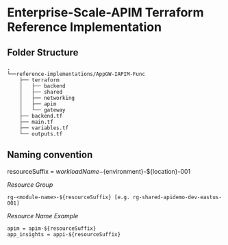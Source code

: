 # Enterprise-Scale-APIM Terraform Reference Implementation

## Folder Structure 

```
.
└──reference-implementations/AppGW-IAPIM-Func
    ├── terraform
    │   ├── backend
    │   ├── shared
    │   ├── networking
    │   ├── apim
    │   └── gateway
    ├── backend.tf
    ├── main.tf
    ├── variables.tf
    └── outputs.tf

```
## Naming convention 

resourceSuffix = ${workloadName}-${environment}-${location}-001

_Resource Group_

    rg-<module-name>-${resourceSuffix} [e.g. rg-shared-apidemo-dev-eastus-001]

_Resource Name Example_

    apim = apim-${resourceSuffix}
    app_insights = appi-${resourceSuffix}